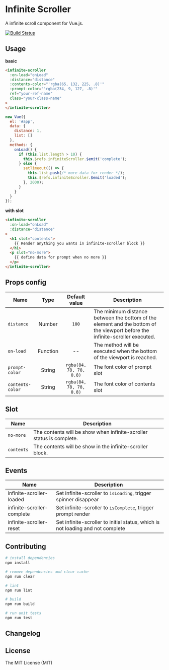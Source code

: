 # Infinite Scroller
A infinite scroll component for Vue.js.

[![Build Status](https://travis-ci.org/jasperck/infinite-scroller.svg?branch=master)](https://travis-ci.org/jasperck/infinite-scroller)

## Usage

**basic**

```html
<infinite-scroller
  :on-load="onLoad"
  :distance="distance"
  :contents-color="'rgba(65, 132, 225, .8)'"
  :prompt-color="'rgba(234, 9, 127, .8)'"
  ref="your-ref-name"
  class="your-class-name"
>
</infinite-scroller>
```

```js
new Vue({
  el: '#app',
  data: {
    distance: 1,
    list: []
  },
  methods: {
    onLoad() {
      if (this.list.length > 10) {
        this.$refs.infiniteScroller.$emit('complete');
      } else {
        setTimeout(() => {
          this.list.push(/* more data for render */);
          this.$refs.infiniteScroller.$emit('loaded');
        }, 2000);
      }
    }
  }
});
```

**with slot**
```html
<infinite-scroller
  :on-load="onLoad"
  :distance="distance"
>
  <h1 slot="contents">
    {{ Render anything you wants in infinite-scroller block }}
  </h1>
  <p slot="no-more">
    {{ define data for prompt when no more }}
  </p>
</infinite-scroller>
```

## Props config

Name | Type | Default value | Description
---|:---:|:---:|---
`distance` | Number | `100` | The minimum distance between the bottom of the element and the bottom of the viewport before the infinite-scroller executed.
`on-load` | Function | -- | The method will be executed when the bottom of the viewport is reached.
`prompt-color` | String | `rgba(84, 78, 78, 0.8)` | The font color of prompt slot
`contents-color` | String | `rgba(84, 78, 78, 0.8)` | The font color of contents slot

## Slot
Name | Description
---|---
`no-more` | The contents will be show when infinite-scroller status is complete.
`contents` | The contents will be show in the infinite-scroller block.

## Events
Name | Description
---|---
infinite-scroller-loaded | Set infinite-scroller to `isLoading`, trigger spinner disappear
infinite-scroller-complete | Set infinite-scroller to `isComplete`, trigger prompt render
infinite-scroller-reset | Set infinite-scroller to initial status, which is not loading and not complete

## Contributing

```sh
# install dependencies
npm install

# remove dependencies and clear cache
npm run clear

# lint
npm run lint

# build
npm run build

# run unit tests
npm run test
```

## Changelog

## License

The MIT License (MIT)